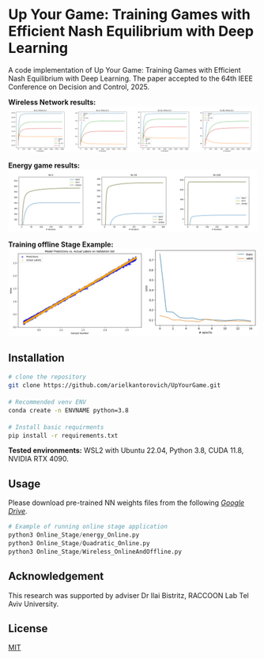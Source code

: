 # Up Your Game: Training Games with Efficient Nash Equilibrium with Deep Learning
A code implementation of Up Your Game: Training Games with Efficient Nash Equilibrium with Deep Learning. The paper accepted to the 64th IEEE Conference on Decision and Control, 2025.

**Wireless Network results:**
![Wireless_results](Figures/Stacked_Wireless_Graphs.png)

**Energy game results:**
![Energy_results](Figures/Stacked_Energy_Graphs.png)

**Training offline Stage Example:**
![offline_results](Figures/stacked_train_offline.jpg)

## Installation
```bash
# clone the repository
git clone https://github.com/arielkantorovich/UpYourGame.git

# Recommended venv ENV
conda create -n ENVNAME python=3.8

# Install basic requirments
pip install -r requirements.txt
```
**Tested environments:** WSL2 with Ubuntu 22.04, Python 3.8, CUDA 11.8, NVIDIA RTX 4090.

## Usage
Please download pre-trained NN weights files from the following [*Google Drive*](https://drive.google.com/drive/u/0/folders/1tVb5trH-syv6M6KI__ftLymA0r5ICCqu).
```python
# Example of running online stage application
python3 Online_Stage/energy_Online.py
python3 Online_Stage/Quadratic_Online.py
python3 Online_Stage/Wireless_OnlineAndOffline.py
```
## Acknowledgement
This research was supported by adviser Dr Ilai Bistritz, RACCOON Lab Tel Aviv University.

## License

[MIT](https://choosealicense.com/licenses/mit/)